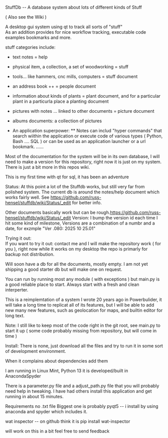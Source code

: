 StuffDb  -- A database system about lots of different kinds of Stuff

( Also see the Wiki )

A desktop gui system using qt to track all sorts of "stuff"  
As an addition provides for nice workflow tracking, executable code examples
bookmarks and more.

  stuff categories include:
* text notes = help 
* physical item, a collection, a set of woodworking = stuff
* tools... like hammers, cnc mills, computers  = stuff document
* an address book ++   = people document 
* information about kinds of plants = plant document, and for a particular plant in a particurla place a planting document
* pictures with notes ... linked to other documents = picture document
* albums documents: a collection of pictures

* An application superpower:
  ** Notes can includ "hyper commands" that search wiithin the application or execute
     code of various types ( Python, Bash .... SQL ) or can be used as an application
     launcher or a url bookmark.
      ......

Most of the documentation for the system will be in its own database, I will need
to make a version for this repository, right now it is just on my system.  There
is just a bit more in this repos wiki.

This is my first time with qt for sql, it has been an adventure

Status:
  At this point a lot of the Stuffdb works, but still very far from polished system.
  The current db is around the notes/help document which works fairly well.
  See https://github.com/russ-hensel/stuffdb/wiki/Status/_edit for better info.

  Other documents basically work but can be rough.https://github.com/russ-hensel/stuffdb/wiki/Status/_edit
Version:
  I bump the version id each time I hit some kind of milestone, Versions are a combination of a numbr
  and a date, for exzmple "Ver .080: 2025 10 25.01"

Trying it out:  
  If you want to try it out: contact me and I will make the repository work ( for you ), right
  now while it works on my desktop the repo is primarly for backup not distribution.

  Will soon have a db for all the documents, mostly empty.
  I am not yet shipping a good starter db but will make one on request.

  You can run by running most any module ( with exceptions ) but main.py is a good reliable
  place to start.  Always start with a fresh and clean interperter.

This is a reimplemtation of a system I wrote 20 years ago in Powerbulider, it
will take a long time to replicat all of its features, but I will be able
to add new many new features, such as geolocation for maps, and builtin
editor for long text.

Note:
  I still like to keep most of the code right in the git root, see main.py to 
  start it up ( some code probably missing from repository, but will come in time )


Install:
  There is none, just download all the files and try to run it in
  some sort of development environment.
  
  When it complains about dependencies add them

  I am running in Linux Mint, Python 13 it is developed/built in AnacondaSpyder

  There is a parameter.py file and a adjust_path.py file that you will probably
  need help in tweaking.  I have had others install this application and get running in about 15 minutes.

Requirements  no .txt file
  Biggest one is probably pyqt5 -- i install by using anaconda and spyder which
    includes it.

  wat inspector -- on github think it is pip install wat-inspector 

  will work on this in a bit feel free to send feedback

  
